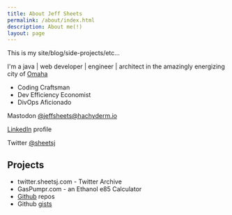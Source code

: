 ```yaml
---
title: About Jeff Sheets
permalink: /about/index.html
description: About me(!)
layout: page
---
```


This is my site/blog/side-projects/etc...

I'm a java | web developer | engineer | architect in the amazingly energizing city of [Omaha](https://goo.gl/TT7Mp)

- Coding Craftsman
- Dev Efficiency Economist
- DivOps Aficionado

Mastodon [@jeffsheets@hachyderm.io](https://hachyderm.io/@jeffsheets)

[LinkedIn](https://www.linkedin.com/in/jeffsheets/) profile

Twitter [@sheetsj](https://twitter.com/sheetsj)

## Projects

- twitter.sheetsj.com - Twitter Archive
- GasPumpr.com - an Ethanol e85 Calculator
- [Github](https://github.com/jeffsheets) repos
- Github [gists](https://gist.github.com/jeffsheets/)
